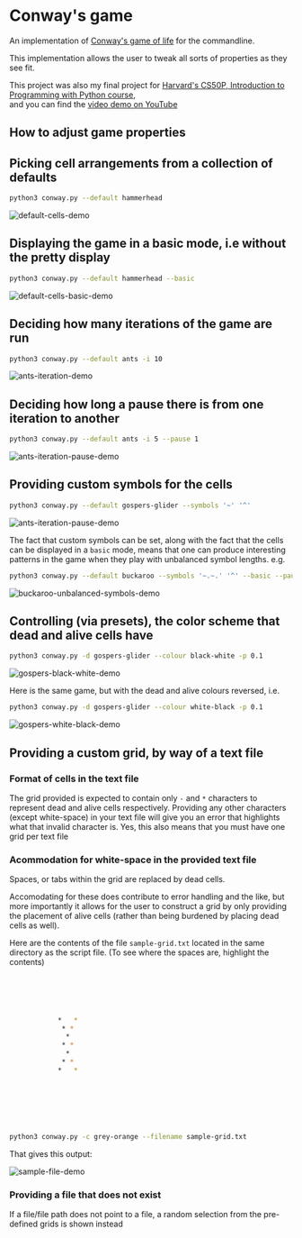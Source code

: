 # Conway's game

An implementation of [Conway's game of life](https://en.wikipedia.org/wiki/Conway%27s_Game_of_Life) for the commandline.

This implementation allows the user to tweak all sorts of properties as they see fit.

This project was also my final project for [Harvard's CS50P, Introduction to Programming with Python course](https://cs50.harvard.edu/python/),
\
and you can find the [video demo on YouTube](https://www.youtube.com/watch?v=rlkMN3I4j80)

## How to adjust game properties

## Picking cell arrangements from a collection of defaults

```sh
python3 conway.py --default hammerhead
```

![default-cells-demo](demos/hammerhead.gif)

## Displaying the game in a basic mode, i.e without the pretty display

```sh
python3 conway.py --default hammerhead --basic
```

![default-cells-basic-demo](demos/hammerhead-basic.gif)

## Deciding how many iterations of the game are run

```sh
python3 conway.py --default ants -i 10
```

![ants-iteration-demo](demos/ants-iterations.gif)

## Deciding how long a pause there is from one iteration to another

```sh
python3 conway.py --default ants -i 5 --pause 1
```

![ants-iteration-pause-demo](demos/ants-iterations-pause.gif)

## Providing custom symbols for the cells

```sh
python3 conway.py --default gospers-glider --symbols '~' '^'
```

![ants-iteration-pause-demo](demos/gospers-custom-symbols.gif)

The fact that custom symbols can be set, along with the fact that the cells can be displayed in a `basic` mode, means
that one can produce interesting patterns in the game when they play with unbalanced symbol lengths. e.g.

```sh
python3 conway.py --default buckaroo --symbols '~.~.' '^' --basic --pause 0.2
```

![buckaroo-unbalanced-symbols-demo](demos/buckaroo-unbalanced-symbols.gif)

## Controlling (via presets), the color scheme that dead and alive cells have

```sh
python3 conway.py -d gospers-glider --colour black-white -p 0.1
```

![gospers-black-white-demo](demos/gospers-black-white.gif)

Here is the same game, but with the dead and alive colours reversed, i.e.

```sh
python3 conway.py -d gospers-glider --colour white-black -p 0.1
```

![gospers-white-black-demo](demos/gospers-white-black.gif)

## Providing a custom grid, by way of a text file

### Format of cells in the text file

The grid provided is expected to contain only `-` and `*` characters to represent dead and alive
cells respectively.
Providing any other characters (except white-space) in your text file will give you an error that highlights what that invalid character is.
Yes, this also means that you must have one grid per text file

### Acommodation for white-space in the provided text file

Spaces, or tabs within the grid are replaced by dead cells.

Accomodating for these does contribute to error handling and the like, but more importantly
it allows for the user to construct a grid by only providing the placement of alive cells
(rather than being burdened by placing dead cells as well).

Here are the contents of the file `sample-grid.txt` located in the same directory as the script file.
(To see where the spaces are, highlight the contents)

```sh
  
  
  

  
            *   *
             * *
              *
             * *             
              *
             * *
            *   *
  
  
  
  
 
  
```

```sh
python3 conway.py -c grey-orange --filename sample-grid.txt
```

That gives this output:

![sample-file-demo](demos/sample-file.gif)

### Providing a file that does not exist

If a file/file path does not point to a file, a random selection from the pre-defined
grids is shown instead
